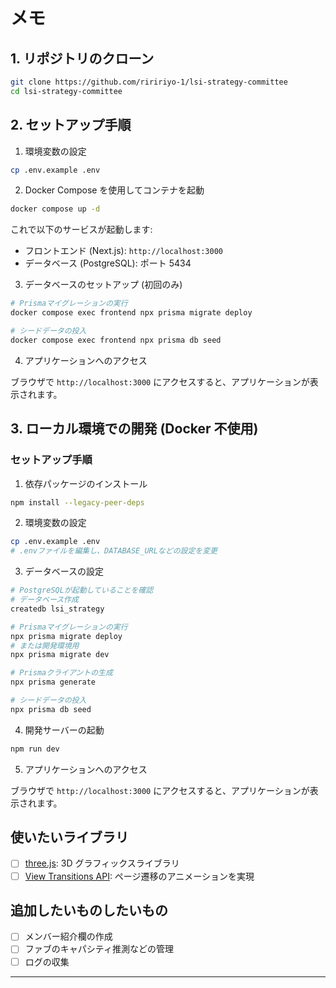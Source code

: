 # メモ

## 1. リポジトリのクローン

```bash
git clone https://github.com/riririyo-1/lsi-strategy-committee
cd lsi-strategy-committee
```

## 2. セットアップ手順

1. 環境変数の設定

```bash
cp .env.example .env
```

2. Docker Compose を使用してコンテナを起動

```bash
docker compose up -d
```

これで以下のサービスが起動します:

- フロントエンド (Next.js): `http://localhost:3000`
- データベース (PostgreSQL): ポート 5434

3. データベースのセットアップ (初回のみ)

```bash
# Prismaマイグレーションの実行
docker compose exec frontend npx prisma migrate deploy

# シードデータの投入
docker compose exec frontend npx prisma db seed
```

4. アプリケーションへのアクセス

ブラウザで `http://localhost:3000` にアクセスすると、アプリケーションが表示されます。

## 3. ローカル環境での開発 (Docker 不使用)

### セットアップ手順

1. 依存パッケージのインストール

```bash
npm install --legacy-peer-deps
```

2. 環境変数の設定

```bash
cp .env.example .env
# .envファイルを編集し、DATABASE_URLなどの設定を変更
```

3. データベースの設定

```bash
# PostgreSQLが起動していることを確認
# データベース作成
createdb lsi_strategy

# Prismaマイグレーションの実行
npx prisma migrate deploy
# または開発環境用
npx prisma migrate dev

# Prismaクライアントの生成
npx prisma generate

# シードデータの投入
npx prisma db seed
```

4. 開発サーバーの起動

```bash
npm run dev
```

5. アプリケーションへのアクセス

ブラウザで `http://localhost:3000` にアクセスすると、アプリケーションが表示されます。

## 使いたいライブラリ

- [ ] [three.js](https://threejs.org/): 3D グラフィックスライブラリ
- [ ] [View Transitions API](https://developer.mozilla.org/ja/docs/Web/API/View_Transitions_API): ページ遷移のアニメーションを実現

## 追加したいものしたいもの

- [ ] メンバー紹介欄の作成
- [ ] ファブのキャパシティ推測などの管理
- [ ] ログの収集

---

